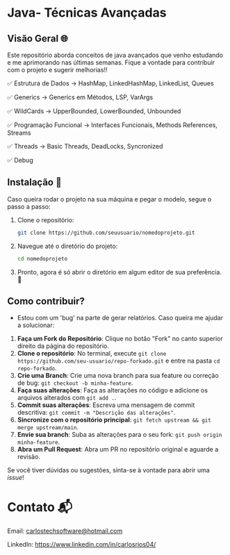 # Java- Técnicas Avançadas

## Visão Geral 🌐
Este repositório aborda conceitos de java avançados que venho estudando e me aprimorando nas últimas semanas.
Fique a vontade para contribuir com o projeto e sugerir melhorias!!

✅ Estrutura de Dados 
-> HashMap, LinkedHashMap, LinkedList, Queues

✅ Generics
-> Generics em Métodos, LSP, VarArgs

✅ WildCards
-> UpperBounded, LowerBounded, Unbounded

✅ Programação Funcional
-> Interfaces Funcionais, Methods References, Streams

✅ Threads
-> Basic Threads, DeadLocks, Syncronized

✅ Debug


## Instalação 🚀
Caso queira rodar o projeto na sua máquina e pegar o modelo, segue o passo a passo:

1. Clone o repositório:
   ```bash
   git clone https://github.com/seuusuario/nomedoprojeto.git

2. Navegue até o diretório do projeto:
   ```bash
   cd nomedoprojeto

3. Pronto, agora é só abrir o diretório em algum editor de sua preferência. 🤝


## Como contribuir?
- Estou com um 'bug' na parte de gerar relatórios. Caso queira me ajudar a solucionar:
  
1. **Faça um Fork do Repositório**: Clique no botão "Fork" no canto superior direito da página do repositório.
2. **Clone o repositório**: No terminal, execute `git clone https://github.com/seu-usuario/repo-forkado.git` e entre na pasta `cd repo-forkado`.
3. **Crie uma Branch**: Crie uma nova branch para sua feature ou correção de bug: `git checkout -b minha-feature`.
4. **Faça suas alterações**: Faça as alterações no código e adicione os arquivos alterados com `git add .`.
5. **Commit suas alterações**: Escreva uma mensagem de commit descritiva: `git commit -m "Descrição das alterações"`.
6. **Sincronize com o repositório principal**: `git fetch upstream && git merge upstream/main`.
7. **Envie sua branch**: Suba as alterações para o seu fork: `git push origin minha-feature`.
8. **Abra um Pull Request**: Abra um PR no repositório original e aguarde a revisão.

Se você tiver dúvidas ou sugestões, sinta-se à vontade para abrir uma *issue*!

  
# Contato 📬
Email: carlostechsoftware@hotmail.com

LinkedIn: https://www.linkedin.com/in/carlosrios04/
